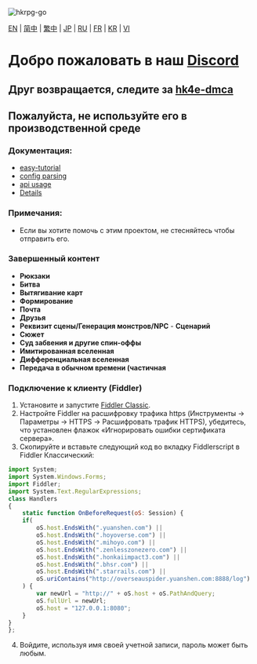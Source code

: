 ![hkrpg-go](https://socialify.git.ci/gucooing/hkrpg-go/image?description=1&font=Inter&forks=1&language=1&name=1&owner=1&pattern=Circuit%20Board&stargazers=1&theme=Auto)

[EN](./README.md) | [简中](./docs/README_zh-CN.md) | [繁中](./docs/README_zh-CN.md) | [JP](./docs/README_zh-CN.md) | [RU](./docs/README_zh-CN.md) | [FR](./docs/README_zh-CN.md) | [KR](./docs/README_zh-CN.md) |  [VI](./docs/README_zh-CN.md)

# **Добро пожаловать в наш [Discord](https://discord.gg/222yVp6pUq)**

## Друг возвращается, следите за [hk4e-dmca](https://github.com/flswld/hk4e-go)

## Пожалуйста, не используйте его в производственной среде

### Документация:
* [easy-tutorial](./docs/tutorial/zh-cn.md)
* [config parsing](./docs/conf/zh-CN.md)
* [api usage](./docs/command/zh-CN.md)
* [Details](./docs/progress/zh-CN.md)

### Примечания:
* Если вы хотите помочь с этим проектом, не стесняйтесь  чтобы отправить его.

 ### Завершенный контент
- **Рюкзаки**
- **Битва**
- **Вытягивание карт**
- **Формирование**
- **Почта**
- **Друзья**
- **Реквизит сцены/Генерация монстров/NPC** - **Сценарий**
- **Сюжет**
- **Суд забвения и другие спин-оффы**
- **Имитированная вселенная**
- **Дифференциальная вселенная**
- **Передача в обычном времени (частичная**

### Подключение к клиенту (Fiddler)
1. Установите и запустите [Fiddler Classic](https://www.telerik.com/fiddler).
2. Настройте Fiddler на расшифровку трафика https (Инструменты -> Параметры -> HTTPS -> Расшифровать трафик HTTPS), убедитесь, что установлен флажок «Игнорировать ошибки сертификата сервера».
3. Скопируйте и вставьте следующий код во вкладку Fiddlerscript в Fiddler  Классический:

```javascript
import System;
import System.Windows.Forms;
import Fiddler;
import System.Text.RegularExpressions;
class Handlers
{
    static function OnBeforeRequest(oS: Session) {
    if(
        oS.host.EndsWith(".yuanshen.com") ||
        oS.host.EndsWith(".hoyoverse.com") ||
        oS.host.EndsWith(".mihoyo.com") ||
        oS.host.EndsWith(".zenlesszonezero.com") ||
        oS.host.EndsWith(".honkaiimpact3.com") ||
        oS.host.EndsWith(".bhsr.com") ||
        oS.host.EndsWith(".starrails.com") ||
        oS.uriContains("http://overseauspider.yuanshen.com:8888/log")
    ) {
        var newUrl = "http://" + oS.host + oS.PathAndQuery;
        oS.fullUrl = newUrl;
        oS.host = "127.0.0.1:8080";
    }
}
};
```

4. Войдите, используя имя своей учетной записи, пароль может быть любым.